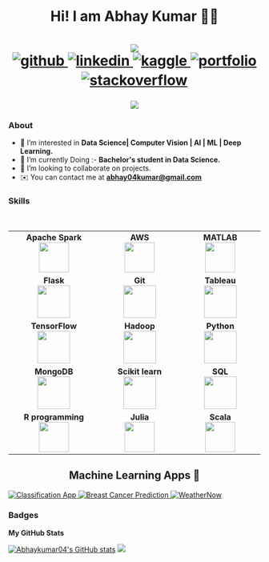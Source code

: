 <h1 align="center"> Hi! I am Abhay Kumar 👋🏻</h1> 

<h1 align="center"> 
 <a href="https://www.github.com/Abhaykumar04" target="_blank" rel="noreferrer"><img
src="https://img.shields.io/github/followers/Abhaykumar04?logo=github&style=for-the-badge&color=64748b&labelColor=000000" /></a>
<div align="center">
<a href="https://github.com/Abhaykumar04" target="_blank">
<img src=https://img.shields.io/badge/github-%2324292e.svg?&style=for-the-badge&logo=github&logoColor=white alt=github style="margin-bottom: 5px;" />
</a>
<a href="https://linkedin.com/in/abhay-kumar-09b5b4168/" target="_blank">
<img src=https://img.shields.io/badge/linkedin-%231E77B5.svg?&style=for-the-badge&logo=linkedin&logoColor=white alt=linkedin style="margin-bottom: 5px;" />
</a>
<a href="https://www.kaggle.com/abhay04kumar" target="_blank">
<img src=https://img.shields.io/badge/kaggle-%2344BAE8.svg?&style=for-the-badge&logo=kaggle&logoColor=white alt=kaggle style="margin-bottom: 5px;" />
</a>
 <a href="https://www.datascienceportfol.io/abhaykumar" target="_blank">
<img src=https://img.shields.io/badge/portfolio-%56B900.svg?&style=for-the-badge&logo=portfolio&logoColor=white alt=portfolio style="margin-bottom: 5px;" />
</a>
<a href="https://stackoverflow.com/users/21229004/abhaykumar04" target="_blank">
<img src=https://img.shields.io/badge/stackoverflow-%23F28032.svg?&style=for-the-badge&logo=stackoverflow&logoColor=white alt=stackoverflow style="margin-bottom: 5px;" />
</a>  
</div>  

</h1>

<div align="center">
 
 ![](https://komarev.com/ghpvc/?username=Abhaykumar04&style=flat-square)
</div> 

</p>


### About

* 👀 I’m interested in **Data Science| Computer Vision | AI | ML | Deep Learning.**
* 🌱 I’m currently Doing :- **Bachelor's student in Data Science.**
* 💞️ I’m looking to collaborate on projects.
* ✉️  You can contact me at **[abhay04kumar@gmail.com](mailto:abhay04kumar@gmail.com)**
 

### Skills
<br>
<table>
<tbody>
 <tr>
<td align="center" width="20%">
<span><b><center>Apache Spark</center></b></span> 
<img height=60px src="https://upload.wikimedia.org/wikipedia/commons/thumb/f/f3/Apache_Spark_logo.svg/375px-Apache_Spark_logo.svg.png"> 
</td>

<td align="center" width="20%">
<span><b><center>AWS</center></b></span> 
<img height=60px src="https://encrypted-tbn0.gstatic.com/images?q=tbn%3AANd9GcQV9AyEyvrlIJLOfbxFLfOr03Qy5gRL0txWMQ&usqp=CAU"> 
</td>

<td align="center" width="20%">
<span><b><center>MATLAB</center></b></span> 
<img height=60px src="https://upload.wikimedia.org/wikipedia/commons/thumb/2/21/Matlab_Logo.png/182px-Matlab_Logo.png"> 
</td>
</tr>

<tr>
<td align="center" width="20%">
<span><b><center>Flask</center></b></span> 
<img height=65px src="https://www.pngitem.com/pimgs/m/159-1595977_flask-python-logo-hd-png-download.png"> 
</td>

<td align="center" width="20%">
<span><b><center>Git</center></b></span> 
<img height=65px src="https://git-scm.com/images/logos/downloads/Git-Logo-2Color.png"> 
</td>

<td align="center" width="20%">
<span><b><center>Tableau</center></b></span> 
<img height=65px src="https://encrypted-tbn0.gstatic.com/images?q=tbn:ANd9GcQHpzcG8pbvOQIEDb_5GaPH-oUYC2DU0OkxmHEds2bM&s"> 
</td>
</tr>

<tr>
<td align="center" width="20%">
<span><b><center>TensorFlow</center></b></span> 
<img height=65px src="https://upload.wikimedia.org/wikipedia/commons/thumb/a/ab/TensorFlow_logo.svg/330px-TensorFlow_logo.svg.png"> 
</td>

<td align="center" width="20%">
<span><b><center>Hadoop</center></b></span> 
<img height=65px src="https://upload.wikimedia.org/wikipedia/commons/thumb/0/0e/Hadoop_logo.svg/1024px-Hadoop_logo.svg.png"> 
</td>



<td align="center" width="20%">
<span><b><center>Python</center></b></span> 
<img height=65px src="https://www.python.org/static/community_logos/python-logo.png"> 
</td>
</tr>

<tr>
<td align="center" width="20%">
<span><b><center>MongoDB</center></b></span> 
<img height=65px src="https://www.logolynx.com/images/logolynx/d5/d50b83324fb4fbab14cdfaf47409115b.jpeg"> 
</td>

<td align="center" width="20%">
<span><b><center>Scikit learn</center></b></span> 
<img height=65px src="http://"https://upload.wikimedia.org/wikipedia/commons/thumb/0/05/Scikit_learn_logo_small.svg/2560px-Scikit_learn_logo_small.svg.png"> 
</td>

<td align="center" width="20%">
<span><b><center>SQL</center></b></span> 
<img height=65px src="https://www.mysql.com/common/logos/logo-mysql-170x115.png"> 
</td>
</tr>

<tr>
<td align="center" width="20%">
<span><b><center>R programming</center></b></span> 
<img height=60px src="https://www.r-project.org/Rlogo.png"> 
</td>

<td align="center" width="20%">
<span><b><center>Julia</center></b></span> 
<img height=60px src="https://upload.wikimedia.org/wikipedia/commons/thumb/1/1f/Julia_Programming_Language_Logo.svg/1200px-Julia_Programming_Language_Logo.svg.png"> 
</td>

<td align="center" width="20%">
<span><b><center>Scala</center></b></span> 
<img height=60px src="https://www.scala-lang.org/resources/img/frontpage/scala-spiral.png"> 
</td>
</tr>
                                                                                                                      
                                                                                                                      
</tbody>
</table>
<h2 align="center"> Machine Learning Apps 🔭 </h2>

<div id="badges">
  <a href="https://abhaykumar04-classificationapp-classificationapp-mhs3w5.streamlit.app/">
    <img src="https://img.shields.io/badge/Streamlit-Classification%20App-green" alt="Classification App"/>
  </a>
  <a href="https://breast-cancer-prediction-abhay.onrender.com/">
  <img src="https://img.shields.io/badge/Render-Breast%20Cancer%20Prediction-blue" alt="Breast Cancer Prediction"/>
</a>
  <a href="https://weathernow-abhay.onrender.com/">
  <img src="https://img.shields.io/badge/Render-WeatherNow⛅-blue" alt="WeatherNow"/>
</a>
                                                                                                           
                                                                                          
### Badges

<b>My GitHub Stats</b>

<div>
<a href="http://www.github.com/Abhaykumar04"><img src="https://github-readme-stats.vercel.app/api?username=Abhaykumar04&show_icons=true&bg_color=00000000)" alt="Abhaykumar04's GitHub stats" /></a>
<a href="http://www.github.com/Abhaykumar04"><img src="https://github-readme-streak-stats.herokuapp.com/?user=Abhaykumar04&show_icons=true&bg_color=00000000)" /></a>
</div>

